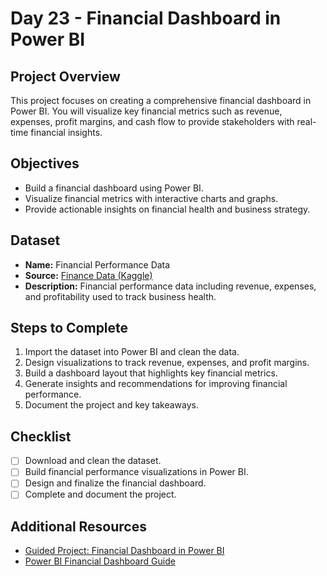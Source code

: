# Day 23 - Financial Dashboard in Power BI

## Project Overview
This project focuses on creating a comprehensive financial dashboard in Power BI. You will visualize key financial metrics such as revenue, expenses, profit margins, and cash flow to provide stakeholders with real-time financial insights.

## Objectives
- Build a financial dashboard using Power BI.
- Visualize financial metrics with interactive charts and graphs.
- Provide actionable insights on financial health and business strategy.

## Dataset
- **Name:** Financial Performance Data
- **Source:** [Finance Data (Kaggle)](https://www.kaggle.com/datasets/timoboz/finance-data)
- **Description:** Financial performance data including revenue, expenses, and profitability used to track business health.

## Steps to Complete
1. Import the dataset into Power BI and clean the data.
2. Design visualizations to track revenue, expenses, and profit margins.
3. Build a dashboard layout that highlights key financial metrics.
4. Generate insights and recommendations for improving financial performance.
5. Document the project and key takeaways.

## Checklist
- [ ] Download and clean the dataset.
- [ ] Build financial performance visualizations in Power BI.
- [ ] Design and finalize the financial dashboard.
- [ ] Complete and document the project.

## Additional Resources
- [Guided Project: Financial Dashboard in Power BI](https://www.coursera.org/learn/financial-dashboard-powerbi)
- [Power BI Financial Dashboard Guide](https://docs.microsoft.com/en-us/power-bi/guided-learning/financial-dashboard-overview)
